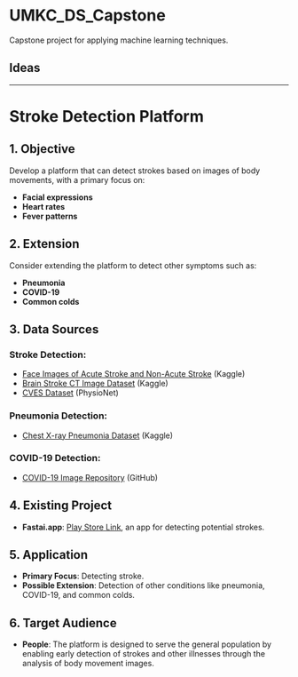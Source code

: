 # UMKC_DS_Capstone

Capstone project for applying machine learning techniques.

## Ideas
---
# Stroke Detection Platform

## 1. Objective
Develop a platform that can detect strokes based on images of body movements, with a primary focus on:
- **Facial expressions**
- **Heart rates**
- **Fever patterns**

## 2. Extension
Consider extending the platform to detect other symptoms such as:
- **Pneumonia**
- **COVID-19**
- **Common colds**

## 3. Data Sources
### Stroke Detection:
- [Face Images of Acute Stroke and Non-Acute Stroke](https://www.kaggle.com/datasets/danish003/face-images-of-acute-stroke-and-non-acute-stroke) (Kaggle)
- [Brain Stroke CT Image Dataset](https://www.kaggle.com/datasets/afridirahman/brain-stroke-ct-image-dataset) (Kaggle)
- [CVES Dataset](https://physionet.org/content/cves/1.0.0/) (PhysioNet)

### Pneumonia Detection:
- [Chest X-ray Pneumonia Dataset](https://www.kaggle.com/datasets/paultimothymooney/chest-xray-pneumonia) (Kaggle)

### COVID-19 Detection:
- [COVID-19 Image Repository](https://github.com/ml-workgroup/covid-19-image-repository) (GitHub)

## 4. Existing Project
- **Fastai.app**: [Play Store Link](https://play.google.com/store/apps/details?id=tech.fast&hl=en_US&pli=1), an app for detecting potential strokes.

## 5. Application
- **Primary Focus**: Detecting stroke.
- **Possible Extension**: Detection of other conditions like pneumonia, COVID-19, and common colds.

## 6. Target Audience
- **People**: The platform is designed to serve the general population by enabling early detection of strokes and other illnesses through the analysis of body movement images.


